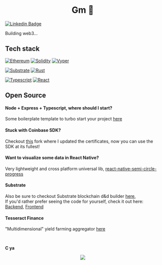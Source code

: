 <h1 align="center"><b>Gm 👋</b></h1>
 
[![Linkedin Badge](https://img.shields.io/badge/-pajicf-blue?style=flat&logo=Linkedin&logoColor=white&link=https://www.linkedin.com/in/pajicf/)](https://www.linkedin.com/in/pajicf/)

Building web3...<br />

## Tech stack
[![Ethereum](https://img.shields.io/badge/-Blockchain-black?style=for-the-badge&logo=ethereum&logoColor=white)]()
[![Solidity](https://img.shields.io/badge/-Solidity-3c3c3d?style=for-the-badge&logo=ethereum&logoColor=white)]()
[![Vyper](https://img.shields.io/badge/-Vyper-3c3c3d?style=for-the-badge&logo=ethereum&logoColor=white)]()

[![Substrate](https://img.shields.io/badge/-Substrate-black?style=for-the-badge&logo=Parity-substrate&logoColor=white)]()
[![Rust](https://img.shields.io/badge/-Rust-orange?style=for-the-badge&logo=rust&logoColor=white)]()

[![Typescript](https://img.shields.io/badge/-Typescript-007acc?style=for-the-badge&logo=typescript&logoColor=white)]()
[![React](https://img.shields.io/badge/-React-black?style=for-the-badge&logo=react&logoColor=blue)]()

## Open Source

#### Node + Express + Typescript, where should I start?
Some boilerplate template to turbo start your project [here](https://github.com/pajicf/node-be-template)

#### Stuck with Coinbase SDK?
Checkout [this](https://github.com/pajicf/coinbase-node) fork where I updated the certificates, now you can use the SDK at its fullest!

#### Want to visualize some data in React Native?
Very lightweight and cross platform universal lib, [react-native-semi-circle-progress](https://github.com/pajicf/react-native-semi-circle-progress)

#### Substrate
Also be sure to checkout Substrate blockchain d&d builder [here](https://substrate-starterkit.mvpworkshop.co), <br/>
If you'd rather prefer seeing the code for yourself, check it out here:
[Backend](https://github.com/pajicf/substrate-startkit-gui-api), 
[Frontend](https://github.com/pajicf/substrate-startkit-gui-app)

#### Tesseract Finance
"Multidimensional" yield farming aggregator [here](https://tesr.finance) <br/>

<br />

<b>C ya</b>
<p align="center"> 
  <img src="https://profile-counter.glitch.me/pajicf/count.svg" />
</p>
